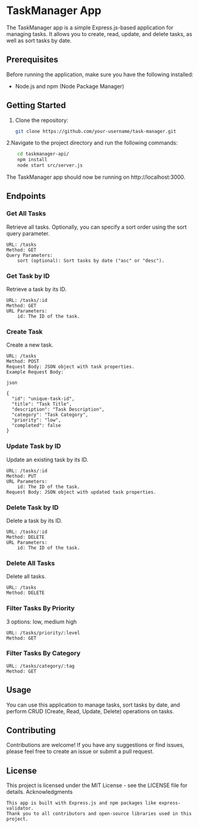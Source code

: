 # TaskManager App

The TaskManager app is a simple Express.js-based application for managing tasks. It allows you to create, read, update, and delete tasks, as well as sort tasks by date.

## Prerequisites

Before running the application, make sure you have the following installed:

- Node.js and npm (Node Package Manager)

## Getting Started

1. Clone the repository:

   ```bash
   git clone https://github.com/your-username/task-manager.git


2.Navigate to the project directory and run the following commands:

```bash
    cd taskmanager-api/
    npm install
    node start src/server.js
```

The TaskManager app should now be running on http://localhost:3000.

## Endpoints

### Get All Tasks

Retrieve all tasks. Optionally, you can specify a sort order using the sort query parameter.

    URL: /tasks
    Method: GET
    Query Parameters:
        sort (optional): Sort tasks by date ("asc" or "desc").

### Get Task by ID

Retrieve a task by its ID.

    URL: /tasks/:id
    Method: GET
    URL Parameters:
        id: The ID of the task.

### Create Task

Create a new task.

    URL: /tasks
    Method: POST
    Request Body: JSON object with task properties.
    Example Request Body:

    json

    {
      "id": "unique-task-id",
      "title": "Task Title",
      "description": "Task Description",
      "category": "Task Category",
      "priority": "low",
      "completed": false
    }

### Update Task by ID

Update an existing task by its ID.

    URL: /tasks/:id
    Method: PUT
    URL Parameters:
        id: The ID of the task.
    Request Body: JSON object with updated task properties.

### Delete Task by ID

Delete a task by its ID.

    URL: /tasks/:id
    Method: DELETE
    URL Parameters:
        id: The ID of the task.

### Delete All Tasks

Delete all tasks.

    URL: /tasks
    Method: DELETE

### Filter Tasks By Priority

3 options: low, medium high

    URL: /tasks/priority/:level
    Method: GET
### Filter Tasks By Category

    URL: /tasks/category/:tag
    Method: GET
## Usage

You can use this application to manage tasks, sort tasks by date, and perform CRUD (Create, Read, Update, Delete) operations on tasks.

## Contributing

Contributions are welcome! If you have any suggestions or find issues, please feel free to create an issue or submit a pull request.

## License

This project is licensed under the MIT License - see the LICENSE file for details.
Acknowledgments

    This app is built with Express.js and npm packages like express-validator.
    Thank you to all contributors and open-source libraries used in this project.
